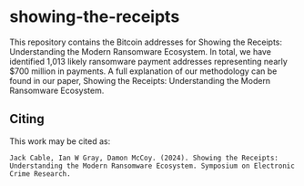 # showing-the-receipts

This repository contains the Bitcoin addresses for Showing the Receipts: Understanding the Modern Ransomware Ecosystem. In total, we have identified 1,013 likely ransomware payment addresses representing nearly \$700 million in payments. A full explanation of our methodology can be found in our paper, Showing the Receipts: Understanding the Modern Ransomware Ecosystem.

## Citing

This work may be cited as:

`Jack Cable, Ian W Gray, Damon McCoy. (2024). Showing the Receipts: Understanding the Modern Ransomware Ecosystem. Symposium on Electronic Crime Research.`
